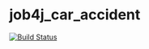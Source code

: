 # job4j_car_accident
[![Build Status](https://travis-ci.com/mgbardakov/job4j_car_accident.svg?branch=master)](https://travis-ci.com/mgbardakov/job4j_car_accident)